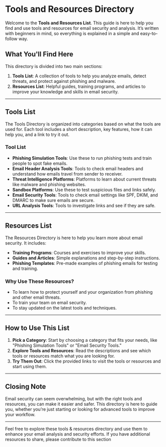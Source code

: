# Tools and Resources Directory

Welcome to the **Tools and Resources List**. This guide is here to help you find and use tools and resources for email security and analysis. It’s written with beginners in mind, so everything is explained in a simple and easy-to-follow way.

## What You'll Find Here

This directory is divided into two main sections:

1. **Tools List**: A collection of tools to help you analyze emails, detect threats, and protect against phishing and malware.
2. **Resources List**: Helpful guides, training programs, and articles to improve your knowledge and skills in email security.

---

## Tools List

The Tools Directory is organized into categories based on what the tools are used for. Each tool includes a short description, key features, how it can help you, and a link to try it out.

### Tool List

- **Phishing Simulation Tools**: Use these to run phishing tests and train people to spot fake emails.
- **Email Header Analysis Tools**: Tools to check email headers and understand how emails travel from sender to receiver.
- **Threat Intelligence Platforms**: Platforms to learn about current threats like malware and phishing websites.
- **Sandbox Platforms**: Use these to test suspicious files and links safely.
- **Email Security Tools**: Tools to check email settings like SPF, DKIM, and DMARC to make sure emails are secure.
- **URL Analysis Tools**: Tools to investigate links and see if they are safe.

---

## Resources List

The Resources Directory is here to help you learn more about email security. It includes:

- **Training Programs**: Courses and exercises to improve your skills.
- **Guides and Articles**: Simple explanations and step-by-step instructions.
- **Phishing Templates**: Pre-made examples of phishing emails for testing and training.

### Why Use These Resources?

- To learn how to protect yourself and your organization from phishing and other email threats.
- To train your team on email security.
- To stay updated on the latest tools and techniques.

---

## How to Use This List

1. **Pick a Category**: Start by choosing a category that fits your needs, like "Phishing Simulation Tools" or "Email Security Tools."
2. **Explore Tools and Resources**: Read the descriptions and see which tools or resources match what you are looking for.
3. **Try Them Out**: Click the provided links to visit the tools or resources and start using them.

---

## Closing Note

Email security can seem overwhelming, but with the right tools and resources, you can make it easier and safer. This directory is here to guide you, whether you’re just starting or looking for advanced tools to improve your workflow.

---

Feel free to explore these tools & resources directory and use them to enhance your email analysis and security efforts. If you have additional resources to share, please contribute to this section

